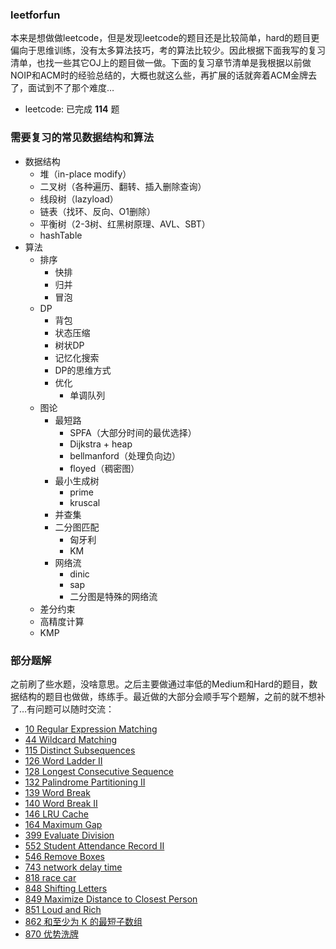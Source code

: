 ### leetforfun
本来是想做做leetcode，但是发现leetcode的题目还是比较简单，hard的题目更偏向于思维训练，没有太多算法技巧，考的算法比较少。因此根据下面我写的复习清单，也找一些其它OJ上的题目做一做。下面的复习章节清单是我根据以前做NOIP和ACM时的经验总结的，大概也就这么些，再扩展的话就奔着ACM金牌去了，面试到不了那个难度…

* leetcode: 已完成 **114** 题

### 需要复习的常见数据结构和算法
* 数据结构
    * 堆（in-place modify）
    * 二叉树（各种遍历、翻转、插入删除查询）
    * 线段树（lazyload）
    * 链表（找环、反向、O1删除）
    * 平衡树（2-3树、红黑树原理、AVL、SBT）
    * hashTable
* 算法
    * 排序
        * 快排
        * 归并
        * 冒泡
    * DP
        * 背包
        * 状态压缩
        * 树状DP
        * 记忆化搜索
        * DP的思维方式
        * 优化
            * 单调队列
    * 图论
        * 最短路
            * SPFA（大部分时间的最优选择）
            * Dijkstra + heap
            * bellmanford（处理负向边）
            * floyed（稠密图）
        * 最小生成树
            * prime
            * kruscal
        * 并查集
        * 二分图匹配
            * 匈牙利
            * KM
        * 网络流
            * dinic
            * sap
            * 二分图是特殊的网络流
    * 差分约束
    * 高精度计算
    * KMP

### 部分题解

之前刷了些水题，没啥意思。之后主要做通过率低的Medium和Hard的题目，数据结构的题目也做做，练练手。最近做的大部分会顺手写个题解，之前的就不想补了…有问题可以随时交流：

- [10 Regular Expression Matching](leetcode/leet_10)
- [44 Wildcard Matching](leetcode/leet_44)
- [115 Distinct Subsequences](leetcode/leet_115)
- [126 Word Ladder II](leetcode/leet_126)
- [128 Longest Consecutive Sequence](leetcode/leet_128)
- [132 Palindrome Partitioning II](leetcode/leet_132)
- [139 Word Break](leetcode/leet_139)
- [140 Word Break II](leetcode/leet_140)
- [146 LRU Cache](leetcode/leet_146)
- [164 Maximum Gap](leetcode/leet_164)
- [399 Evaluate Division](leetcode/leet_399)
- [552 Student Attendance Record II](leetcode/leet_552)
- [546 Remove Boxes](leetcode/leet_546)
- [743 network delay time](leetcode/leet_743)
- [818 race car](leetcode/leet_818)
- [848 Shifting Letters](leetcode/leet_848)
- [849 Maximize Distance to Closest Person](leetcode/leet_849)
- [851 Loud and Rich](leetcode/leet_851)
- [862 和至少为 K 的最短子数组](leetcode/leet_862)
- [870 优势洗牌](leetcode/leet_870)